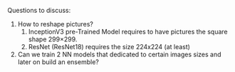 Questions to discuss: 
1. How to reshape pictures? 
	1. InceptionV3 pre-Trained Model requires to have pictures the square shape 299×299.	
	2. ResNet (ResNet18) requires the size 224x224 (at least)
2. Can we train 2 NN models that dedicated to certain images sizes and later on build an ensemble?

